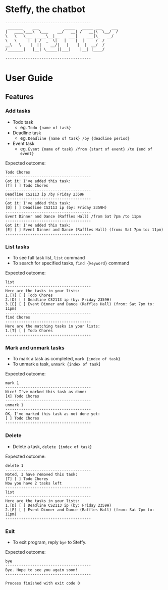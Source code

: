 # Steffy, the chatbot
````
--------------------------------------
 _______    ___           _____   _____ ___    ___
|   ____\___\  \___    __/   __| /   __|\  \__/  /
\   \   \___  ____\__|__    ___|    ___|\_   __/
\   \     |  | /  _  \|   |    |  |     /  /
__\   \    |  ||    __/|   |    |  |  __/  /
/_______|   |__| \_____||___|    |__| |____/

--------------------------------------
````

# User Guide

## Features 

### Add tasks

- Todo task
  - eg. `Todo {name of task}`
- Deadline task
  - eg. `Deadline {name of task} /by {deadline period}`
- Event task
  - eg. `Event {name of task} /from {start of event} /to {end of event}`

Expected outcome:

```
Todo Chores
--------------------------------------
Got it! I've added this task:
[T] [ ] Todo Chores
--------------------------------------
Deadline CS2113 ip /by Friday 2359H
--------------------------------------
Got it! I've added this task:
[D] [ ] Deadline CS2113 ip (by: Friday 2359H)
--------------------------------------
Event Dinner and Dance (Raffles Hall) /from Sat 7pm /to 11pm
--------------------------------------
Got it! I've added this task:
[E] [ ] Event Dinner and Dance (Raffles Hall) (from: Sat 7pm to: 11pm)
--------------------------------------
```

### List tasks

- To see full task list, `list` command
- To search for specified tasks, `find {keyword}` command

Expected outcome:

```
list
--------------------------------------
Here are the tasks in your lists:
1.[T] [ ] Todo Chores
2.[D] [ ] Deadline CS2113 ip (by: Friday 2359H)
3.[E] [ ] Event Dinner and Dance (Raffles Hall) (from: Sat 7pm to: 11pm)
--------------------------------------
find Chores
--------------------------------------
Here are the matching tasks in your lists:
1.[T] [ ] Todo Chores
--------------------------------------
```

### Mark and unmark tasks

- To mark a task as completed, `mark {index of task}`
- To unmark a task, `unmark {index of task]`

Expected outcome:

```
mark 1
--------------------------------------
Nice! I've marked this task as done:
[X] Todo Chores
--------------------------------------
unmark 1
--------------------------------------
OK, I've marked this task as not done yet:
[ ] Todo Chores
--------------------------------------
```

### Delete

- Delete a task, `delete {index of task}`

Expected outcome:

```
delete 1
--------------------------------------
Noted, I have removed this task:
[T] [ ] Todo Chores
Now you have 2 tasks left
--------------------------------------
list
--------------------------------------
Here are the tasks in your lists:
1.[D] [ ] Deadline CS2113 ip (by: Friday 2359H)
2.[E] [ ] Event Dinner and Dance (Raffles Hall) (from: Sat 7pm to: 11pm)
--------------------------------------
```

### Exit

- To exit program, reply `bye` to Steffy.

Expected outcome:

```
bye
--------------------------------------
Bye. Hope to see you again soon!
--------------------------------------

Process finished with exit code 0
```
